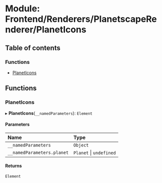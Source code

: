 # Module: Frontend/Renderers/PlanetscapeRenderer/PlanetIcons

## Table of contents

### Functions

- [PlanetIcons](Frontend_Renderers_PlanetscapeRenderer_PlanetIcons.md#planeticons)

## Functions

### PlanetIcons

▸ **PlanetIcons**(`__namedParameters`): `Element`

#### Parameters

| Name                       | Type                    |
| :------------------------- | :---------------------- |
| `__namedParameters`        | `Object`                |
| `__namedParameters.planet` | `Planet` \| `undefined` |

#### Returns

`Element`
